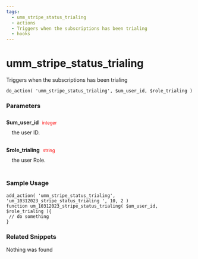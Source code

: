 ```yaml
---
tags: 
  - umm_stripe_status_trialing
  - actions
  - Triggers when the subscriptions has been trialing
  - hooks
---
```

# umm\_stripe\_status\_trialing
Triggers when the subscriptions has been trialing
<Badge text="Since 1.0.0" vertical="middle" />
``` php:no-line-numbers
do_action( 'umm_stripe_status_trialing', $um_user_id, $role_trialing )
```
<div class='hook-sep'></div>

### Parameters

<div style='padding: 10px 0px 10px;'>
<strong>$um_user_id</strong> <span style='color:red;font-size:12px;padding: 0px 5px 0px 5px' >integer</span>
<div style="margin-left:10px;padding: 10px 5px">the user ID.</div>
</div>
<div style='padding: 10px 0px 10px;'>
<strong>$role_trialing</strong> <span style='color:red;font-size:12px;padding: 0px 5px 0px 5px' >string</span>
<div style="margin-left:10px;padding: 10px 5px">the user Role.</div>
</div>
<div class='hook-sep'></div>



### Sample Usage

``` php:no-line-numbers
add_action( 'umm_stripe_status_trialing', 'um_10312023_stripe_status_trialing ', 10, 2 )
function um_10312023_stripe_status_trialing( $um_user_id, $role_trialing ){
 // do something
}
```
<div class='hook-sep'></div>



### Related Snippets

Nothing was found

